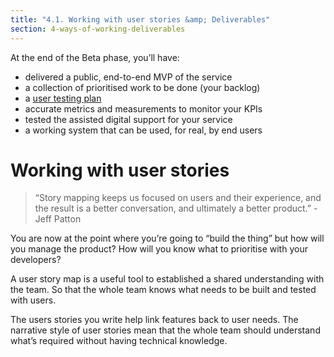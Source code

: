 ```yaml
---
title: "4.1. Working with user stories &amp; Deliverables"
section: 4-ways-of-working-deliverables
---
```


At the end of the Beta phase, you’ll have:

*	delivered a public, end-to-end MVP of the service
*	a collection of prioritised work to be done (your backlog)
*	a [user testing plan](https://www.gov.uk/service-manual/user-research "visit the GOV.UK user research page")
*	accurate metrics and measurements to monitor your KPIs 
*	tested the assisted digital support for your service
*	a working system that can be used, for real, by end users

# Working with user stories

> &ldquo;Story mapping keeps us focused on users and their experience, and the result is a better conversation, and ultimately a better product.&rdquo; - Jeff Patton

You are now at the point where you’re going to &ldquo;build the thing&rdquo; but how will you manage the product? How will you know what to prioritise with your developers?

A user story map is a useful tool to established a shared understanding with the team. So that the whole team knows what needs to be built and tested with users.

The users stories you write help link features back to user needs. The narrative style of user stories mean that the whole team should understand what’s required without having technical knowledge.




